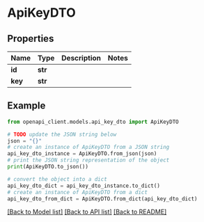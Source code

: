 # ApiKeyDTO


## Properties

Name | Type | Description | Notes
------------ | ------------- | ------------- | -------------
**id** | **str** |  | 
**key** | **str** |  | 

## Example

```python
from openapi_client.models.api_key_dto import ApiKeyDTO

# TODO update the JSON string below
json = "{}"
# create an instance of ApiKeyDTO from a JSON string
api_key_dto_instance = ApiKeyDTO.from_json(json)
# print the JSON string representation of the object
print(ApiKeyDTO.to_json())

# convert the object into a dict
api_key_dto_dict = api_key_dto_instance.to_dict()
# create an instance of ApiKeyDTO from a dict
api_key_dto_from_dict = ApiKeyDTO.from_dict(api_key_dto_dict)
```
[[Back to Model list]](../README.md#documentation-for-models) [[Back to API list]](../README.md#documentation-for-api-endpoints) [[Back to README]](../README.md)


